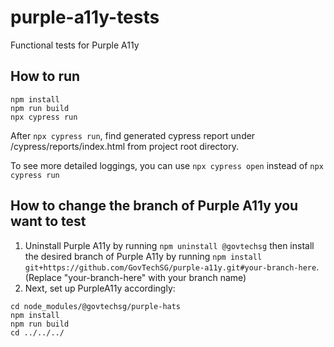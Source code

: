 # purple-a11y-tests
Functional tests for Purple A11y

## How to run
```
npm install
npm run build
npx cypress run
```
After `npx cypress run`, find generated cypress report under /cypress/reports/index.html from project root directory.  

To see more detailed loggings, you can use `npx cypress open` instead of `npx cypress run`

## How to change the branch of Purple A11y you want to test
1) Uninstall Purple A11y by running `npm uninstall @govtechsg` then install the desired branch of Purple A11y by running `npm install git+https://github.com/GovTechSG/purple-a11y.git#your-branch-here`. (Replace "your-branch-here" with your branch name)
2) Next, set up PurpleA11y accordingly:
```
cd node_modules/@govtechsg/purple-hats
npm install
npm run build
cd ../../../
```

